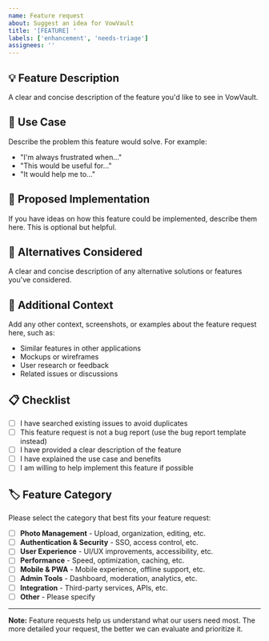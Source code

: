 ```yaml
---
name: Feature request
about: Suggest an idea for VowVault
title: '[FEATURE] '
labels: ['enhancement', 'needs-triage']
assignees: ''
---
```


## 💡 Feature Description

A clear and concise description of the feature you'd like to see in VowVault.

## 🎯 Use Case

Describe the problem this feature would solve. For example:
- "I'm always frustrated when..."
- "This would be useful for..."
- "It would help me to..."

## 🔧 Proposed Implementation

If you have ideas on how this feature could be implemented, describe them here. This is optional but helpful.

## 🚫 Alternatives Considered

A clear and concise description of any alternative solutions or features you've considered.

## 📱 Additional Context

Add any other context, screenshots, or examples about the feature request here, such as:
- Similar features in other applications
- Mockups or wireframes
- User research or feedback
- Related issues or discussions

## 📋 Checklist

- [ ] I have searched existing issues to avoid duplicates
- [ ] This feature request is not a bug report (use the bug report template instead)
- [ ] I have provided a clear description of the feature
- [ ] I have explained the use case and benefits
- [ ] I am willing to help implement this feature if possible

## 🏷️ Feature Category

Please select the category that best fits your feature request:

- [ ] **Photo Management** - Upload, organization, editing, etc.
- [ ] **Authentication & Security** - SSO, access control, etc.
- [ ] **User Experience** - UI/UX improvements, accessibility, etc.
- [ ] **Performance** - Speed, optimization, caching, etc.
- [ ] **Mobile & PWA** - Mobile experience, offline support, etc.
- [ ] **Admin Tools** - Dashboard, moderation, analytics, etc.
- [ ] **Integration** - Third-party services, APIs, etc.
- [ ] **Other** - Please specify

---

**Note:** Feature requests help us understand what our users need most. The more detailed your request, the better we can evaluate and prioritize it.